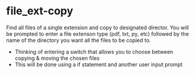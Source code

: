 # file_ext-copy
Find all files of a single extension and copy to designated director.
You will be prompted to enter a file extenson type (pdf, txt, py, etc) 
followed by the name of the directory you want all the files to be copied to.

- Thinking of entering a switch that allows you to choose between copying & moving the chosen files
- This will be done using a if statement and another user input prompt
